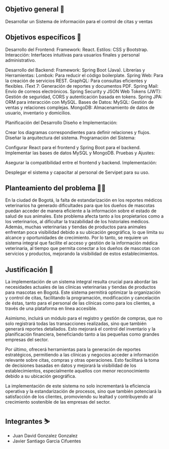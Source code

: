 ## Objetivo general 🎯
Desarrollar un Sistema de información para el control de citas y ventas

## Objetivos específicos 🎯
Desarrollo del Frontend:
  Framework: React.
Estilos: CSS y Bootstrap.
  Interacción: Interfaces intuitivas para usuarios finales y personal administrativo.

Desarrollo del Backend:
  Framework: Spring Boot (Java).
Librerías y Herramientas:
  Lombok: Para reducir el código boilerplate.
  Spring Web: Para la creación de servicios REST.
  GraphQL: Para consultas eficientes y flexibles.
  iText 7: Generación de reportes y documentos PDF.
  Spring Mail: Envío de correos electrónicos.
  Spring Security y JSON Web Tokens (JWT): Gestión de seguridad, CORS y autenticación basada en tokens.
  Spring JPA: ORM para interacción con MySQL.
Bases de Datos:
  MySQL: Gestión de ventas y relaciones complejas.
  MongoDB: Almacenamiento de datos de usuario, inventario y domicilios.

  Planificación del Desarrollo
Diseño e Implementación:

  Crear los diagramas correspondientes para definir relaciones y flujos.
  Diseñar la arquitectura del sistema.
Programación del Sistema:

  Configurar React para el frontend y Spring Boot para el backend.
  Implementar las bases de datos MySQL y MongoDB.
Pruebas y Ajustes:

  Asegurar la compatibilidad entre el frontend y backend.
Implementación:

  Desplegar el sistema y capacitar al personal de Servipet para su uso.




## Planteamiento del problema 😵‍💫
En la ciudad de Bogotá, la falta de estandarización en los reportes médicos veterinarios ha generado dificultades para que los dueños de mascotas puedan acceder de manera eficiente a la información sobre el estado de salud de sus animales. Este problema afecta tanto a los propietarios como a los veterinarios, al dificultar la trazabilidad de los historiales médicos. Además, muchas veterinarias y tiendas de productos para animales enfrentan poca visibilidad debido a su ubicación geográfica, lo que limita su alcance y oportunidades de crecimiento. Por lo tanto, se requiere un sistema integral que facilite el acceso y gestión de la información médica veterinaria, al tiempo que permita conectar a los dueños de mascotas con servicios y productos, mejorando la visibilidad de estos establecimientos.


## Justificación 📃
La implementación de un sistema integral resulta crucial para abordar las necesidades actuales de las clínicas veterinarias y tiendas de productos para mascotas en Bogotá. Este sistema permitirá optimizar la organización y control de citas, facilitando la programación, modificación y cancelación de éstas, tanto para el personal de las clínicas como para los clientes, a través de una plataforma en línea accesible.

Asimismo, incluirá un módulo para el registro y gestión de compras, que no solo registrará todas las transacciones realizadas, sino que también generará reportes detallados. Esto mejorará el control del inventario y la planificación financiera, beneficiando tanto a las pequeñas como grandes empresas del sector.

Por último, ofrecerá herramientas para la generación de reportes estratégicos, permitiendo a las clínicas y negocios acceder a información relevante sobre citas, compras y otras operaciones. Esto facilitará la toma de decisiones basadas en datos y mejorará la visibilidad de los establecimientos, especialmente aquellos con menor reconocimiento debido a su ubicación geográfica.

La implementación de este sistema no solo incrementará la eficiencia operativa y la estandarización de procesos, sino que también potenciará la satisfacción de los clientes, promoviendo su lealtad y contribuyendo al crecimiento sostenible de las empresas del sector.


## Integrantes ⛷️
- Juan David Gonzalez Gonzalez
- Javier Santiago Garcia Cifuentes 
